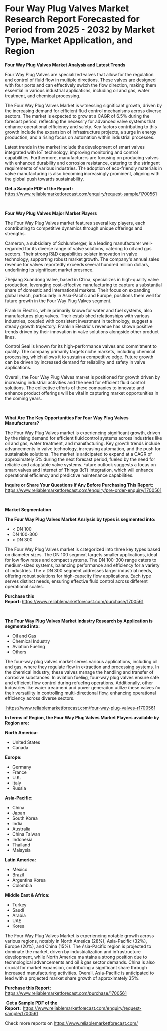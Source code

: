 <p><h1>Four Way Plug Valves Market Research Report Forecasted for Period from 2025 -  2032 by Market Type, Market Application, and Region</h1></p><p><strong>Four Way Plug Valves Market Analysis and Latest Trends</strong></p>
<p><p>Four Way Plug Valves are specialized valves that allow for the regulation and control of fluid flow in multiple directions. These valves are designed with four ports and can effectively switch the flow direction, making them essential in various industrial applications, including oil and gas, water treatment, and chemical processing.</p><p>The Four Way Plug Valves Market is witnessing significant growth, driven by the increasing demand for efficient fluid control mechanisms across diverse sectors. The market is expected to grow at a CAGR of 6.5% during the forecast period, reflecting the necessity for advanced valve systems that enhance operational efficiency and safety. Key factors contributing to this growth include the expansion of infrastructure projects, a surge in energy production, and a rising focus on automation within industrial processes.</p><p>Latest trends in the market include the development of smart valves integrated with IoT technology, improving monitoring and control capabilities. Furthermore, manufacturers are focusing on producing valves with enhanced durability and corrosion resistance, catering to the stringent requirements of various industries. The adoption of eco-friendly materials in valve manufacturing is also becoming increasingly prominent, aligning with the global push towards sustainability.</p></p>
<p><strong>Get a Sample PDF of the Report:&nbsp;</strong> <a href="https://www.reliablemarketforecast.com/enquiry/request-sample/1700561?utm_campaign=2447&utm_medium=2&utm_source=Github&utm_content=ia&utm_term=27032025&utm_id=four-way-plug-valves">https://www.reliablemarketforecast.com/enquiry/request-sample/1700561</a></p>
<p>&nbsp;</p>
<p><strong>Four Way Plug Valves Major Market Players</strong></p>
<p><p>The Four Way Plug Valves market features several key players, each contributing to competitive dynamics through unique offerings and strengths. </p><p>Cameron, a subsidiary of Schlumberger, is a leading manufacturer well-regarded for its diverse range of valve solutions, catering to oil and gas sectors. Their strong R&D capabilities bolster innovation in valve technology, supporting robust market growth. The company's annual sales revenue for valves reportedly exceeds several hundred million dollars, underlining its significant market presence.</p><p>Zhejiang Xuandong Valve, based in China, specializes in high-quality valve production, leveraging cost-effective manufacturing to capture a substantial share of domestic and international markets. Their focus on expanding global reach, particularly in Asia-Pacific and Europe, positions them well for future growth in the Four Way Plug Valves segment.</p><p>Franklin Electric, while primarily known for water and fuel systems, also manufactures plug valves. Their established relationships with various industries, coupled with consistent investment in technology, suggest a steady growth trajectory. Franklin Electric's revenue has shown positive trends driven by their innovation in valve solutions alongside other product lines.</p><p>Control Seal is known for its high-performance valves and commitment to quality. The company primarily targets niche markets, including chemical processing, which allows it to sustain a competitive edge. Future growth can be driven by increased demand for reliability and safety in valve applications.</p><p>Overall, the Four Way Plug Valves market is positioned for growth driven by increasing industrial activities and the need for efficient fluid control solutions. The collective efforts of these companies to innovate and enhance product offerings will be vital in capturing market opportunities in the coming years.</p></p>
<p>&nbsp;</p>
<p><strong>What Are The Key Opportunities For Four Way Plug Valves Manufacturers?</strong></p>
<p><p>The Four Way Plug Valves market is experiencing significant growth, driven by the rising demand for efficient fluid control systems across industries like oil and gas, water treatment, and manufacturing. Key growth trends include advancements in valve technology, increasing automation, and the push for sustainable solutions. The market is anticipated to expand at a CAGR of approximately 5% during the next forecast period, fueled by the need for reliable and adaptable valve systems. Future outlook suggests a focus on smart valves and Internet of Things (IoT) integration, which will enhance operational efficiency and predictive maintenance capabilities.</p></p>
<p><strong>Inquire or Share Your Questions If Any Before Purchasing This Report:</strong> <a href="https://www.reliablemarketforecast.com/enquiry/pre-order-enquiry/1700561?utm_campaign=2447&utm_medium=2&utm_source=Github&utm_content=ia&utm_term=27032025&utm_id=four-way-plug-valves">https://www.reliablemarketforecast.com/enquiry/pre-order-enquiry/1700561</a></p>
<p>&nbsp;</p>
<p><strong>Market Segmentation</strong></p>
<p><strong>The Four Way Plug Valves Market Analysis by types is segmented into:</strong></p>
<p><ul><li>< DN 100</li><li>DN 100-300</li><li>> DN 300</li></ul></p>
<p><p>The Four Way Plug Valves market is categorized into three key types based on diameter sizes. The DN 100 segment targets smaller applications, ideal for low flow rates and compact systems. The DN 100-300 range caters to medium-sized systems, balancing performance and efficiency for a variety of industries. The > DN 300 segment addresses larger industrial needs, offering robust solutions for high-capacity flow applications. Each type serves distinct needs, ensuring effective fluid control across different operational scales.</p></p>
<p><strong>Purchase this Report:&nbsp;</strong><a href="https://www.reliablemarketforecast.com/purchase/1700561?utm_campaign=2447&utm_medium=2&utm_source=Github&utm_content=ia&utm_term=27032025&utm_id=four-way-plug-valves">https://www.reliablemarketforecast.com/purchase/1700561</a></p>
<p>&nbsp;</p>
<p><strong>The Four Way Plug Valves Market Industry Research by Application is segmented into:</strong></p>
<p><ul><li>Oil and Gas</li><li>Chemical Industry</li><li>Aviation Fueling</li><li>Others</li></ul></p>
<p><p>The four-way plug valves market serves various applications, including oil and gas, where they regulate flow in extraction and processing systems. In the chemical industry, these valves manage the handling and transfer of corrosive substances. In aviation fueling, four-way plug valves ensure safe and efficient flow control during refueling operations. Additionally, other industries like water treatment and power generation utilize these valves for their versatility in controlling multi-directional flow, enhancing operational efficiency across diverse sectors.</p></p>
<p><a href="https://www.reliablemarketforecast.com/four-way-plug-valves-r1700561?utm_campaign=2447&utm_medium=2&utm_source=Github&utm_content=ia&utm_term=27032025&utm_id=four-way-plug-valves">&nbsp;https://www.reliablemarketforecast.com/four-way-plug-valves-r1700561</a></p>
<p><strong>In terms of Region, the Four Way Plug Valves Market Players available by Region are:</strong></p>
<p>
    <p> <strong> North America: </strong>
        <ul>
            <li>United States</li>
            <li>Canada</li>
        </ul>
        </p> 
    <p> <strong> Europe: </strong>
        <ul>
            <li>Germany</li>
            <li>France</li>
            <li>U.K.</li>
            <li>Italy</li>
            <li>Russia</li>
        </ul>
        </p> 
    <p> <strong> Asia-Pacific: </strong>
        <ul>
            <li>China</li>
            <li>Japan</li>
            <li>South Korea</li>
            <li>India</li>
            <li>Australia</li>
            <li>China Taiwan</li>
            <li>Indonesia</li>
            <li>Thailand</li>
            <li>Malaysia</li>
        </ul>
        </p> 
    <p> <strong> Latin America: </strong>
        <ul>
            <li>Mexico</li>
            <li>Brazil</li>
            <li>Argentina Korea</li>
            <li>Colombia</li>
        </ul>
        </p> 
    <p> <strong> Middle East & Africa: </strong>
        <ul>
            <li>Turkey</li>
            <li>Saudi</li>
            <li>Arabia</li>
            <li>UAE</li>
            <li>Korea</li>
        </ul>
    </p>
    </p>
<p><p>The Four Way Plug Valves Market is experiencing notable growth across various regions, notably in North America (28%), Asia-Pacific (32%), Europe (20%), and China (15%). The Asia-Pacific region is projected to dominate the market, driven by industrialization and infrastructure development, while North America maintains a strong position due to technological advancements and oil & gas sector demands. China is also crucial for market expansion, contributing a significant share through increased manufacturing activities. Overall, Asia-Pacific is anticipated to lead with a projected market share growth of approximately 35%.</p></p>
<p><strong>Purchase this Report: </strong><a href="https://www.reliablemarketforecast.com/purchase/1700561?utm_campaign=2447&utm_medium=2&utm_source=Github&utm_content=ia&utm_term=27032025&utm_id=four-way-plug-valves">https://www.reliablemarketforecast.com/purchase/1700561</a></p>
<p>&nbsp;<strong>Get a Sample PDF of the Report:&nbsp;&nbsp;</strong><a href="https://www.reliablemarketforecast.com/enquiry/request-sample/1700561?utm_campaign=2447&utm_medium=2&utm_source=Github&utm_content=ia&utm_term=27032025&utm_id=four-way-plug-valves">https://www.reliablemarketforecast.com/enquiry/request-sample/1700561</a></p>
<p><strong></strong></p>
<p>Check more reports on <a href="https://www.reliablemarketforecast.com/?utm_campaign=2447&utm_medium=2&utm_source=Github&utm_content=ia&utm_term=27032025&utm_id=four-way-plug-valves">https://www.reliablemarketforecast.com/</a></p>